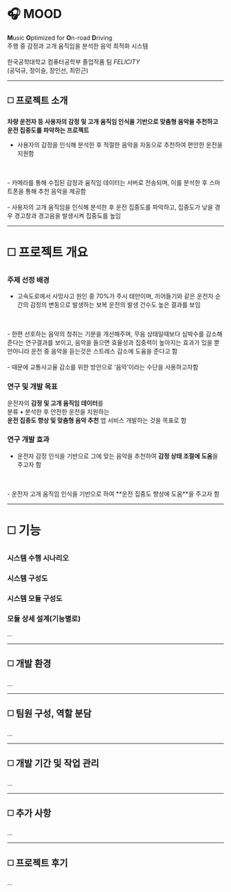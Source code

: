 # :headphones: MOOD
**M**usic **O**ptimized for **O**n-road **D**riving<br>주행 중 감정과 고개 움직임을 분석한 음악 최적화 시스템
<br>
<br>
한국공학대학교 컴퓨터공학부 졸업작품 팀 *FELICITY*​<br>(공덕규, 정이슬, 장인선, 최민근)

----------------------------------------------------------

## :white_medium_square: 프로젝트 소개
**차량 운전자 등 사용자의 감정 및 고개 움직임 인식을 기반으로 맞춤형 음악을 추천하고 운전 집중도를 파악하는 프로젝트**
 - 사용자의 감정을 인식해 분석한 후 적절한 음악을 자동으로 추천하여 편안한 운전을 지원함
<br>
<br>
 - 카메라를 통해 수집된 감정과 움직임 데이터는 서버로 전송되며, 이를 분석한 후 스마트폰을 통해 추천 음악을 제공함
<br>
<br>
 - 사용자의 고개 움직임을 인식해 분석한 후 운전 집중도를 파악하고, 집중도가 낮을 경우 경고창과 경고음을 발생시켜 집중도를 높임

----------------------------------------------------------

# :white_medium_square: 프로젝트 개요

### 주제 선정 배경
 - 고속도로에서 사망사고 원인 중 70%가 주시 태만이며, 끼어들기와 같은 운전자 순간의 감정의 변동으로 발생하는 보복 운전의 발생 건수도 높은 결과를 보임
<br>
<br>
 - 한편 선호하는 음악의 청취는 기분을 개선해주며, 무음 상태일때보다 심박수를 감소해준다는 연구결과를 보이고, 음악을 들으면 효율성과 집중력이 높아지는 효과가 있을 뿐만아니라 운전 중 음악을 듣는것은 스트레스 감소에 도움을 준다고 함
<br>
<br>
 - 때문에 교통사고율 감소를 위한 방안으로 ‘음악’이라는 수단을 사용하고자함

### 연구 및 개발 목표
운전자의 **감정 및 고개 움직임 데이터**를 ​<br>분류 • 분석한 후 안전한 운전을 지원하는 <br>​**운전 집중도 향상 및 맞춤형 음악 추천** 앱 서비스​ 개발하는 것을 목표로 함

### 연구 개발 효과
 - 운전자 감정 인식을 기반으로 그에 맞는 음악을 추천하여 **감정 상태 조절에 도움**을 주고자 함​
<br>
<br>
 - 운전자 고개 움직임 인식을 기반으로 하여 **운전 집중도 향상에 도움**을 주고자 함​

----------------------------------------------------------
# :white_medium_square: 기능
### 시스템 수행 시나리오

### 시스템 구성도

### 시스템 모듈 구성도

### 모듈 상세 설계(기능별로)
...

----------------------------------------------------------

## :white_medium_square: 개발 환경
...

----------------------------------------------------------

## :white_medium_square: 팀원 구성, 역할 분담
...

----------------------------------------------------------

## :white_medium_square: 개발 기간 및 작업 관리
...

----------------------------------------------------------

## :white_medium_square: 추가 사항
...

----------------------------------------------------------

## :white_medium_square: 프로젝트 후기
...


